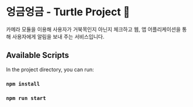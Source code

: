 # 엉금엉금 - Turtle Project 🐢

카메라 모듈을 이용해 사용자가 거북목인지 아닌지 체크하고 웹, 앱 어플리케이션을 통해 사용자에게 알림을 보내 주는 서비스입니다.

## Available Scripts

In the project directory, you can run:

### `npm install`

### `npm run start`

